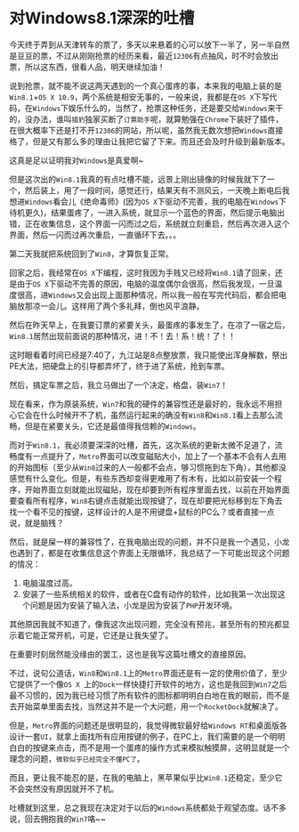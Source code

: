 # 对Windows8.1深深的吐槽  

今天终于弄到从天津转车的票了，多天以来悬着的心可以放下一半了，另一半自然是豆豆的票，不过从刚刚抢票的经历来看，最近```12306```有点抽风，时不时会放出票，所以这东西，很看人品，明天继续加油！  

说到抢票，就不能不说这两天遇到的一个真心蛋疼的事，本来我的电脑上装的是```Win8.1```+```OS X 10.9```，两个系统是相安无事的，一般来说，我都是在```OS X```下写代码，在```Windows```下娱乐什么的，当然了，抢票这种任务，还是要交给```Windows```来干的，没办法，谁叫```猎豹```独家买断了```订票助手```呢，就算勉强在```Chrome```下装好了插件，在很大概率下还是打不开```12306```的网站，所以呢，虽然我无数次想把```Windows```直接格了，但是又有那么多的理由让我把它留了下来。而且还会及时升级到最新版本。  

这真是足以证明我对```Windows```是真爱啊~  

但是这次出的```Win8.1```我真的有点吐槽不能，远景上刚出镜像的时候我就下了一个，然后装上，用了一段时间，感觉还行，结果天有不测风云，一天晚上断电后我想进```Windows```看会儿《绝命毒师》(因为```OS X```下驱动不完善，我的电脑在```Windows```下待机更久)，结果蛋疼了，一进入系统，就显示一个蓝色的界面，然后提示电脑出错，正在收集信息，这个界面一闪而过之后，系统就立刻重启，然后再次进入这个界面，然后一闪而过再次重启，一直循环下去。。。  

第二天我就把系统回到了```Win8```，才算恢复正常。  

回家之后，我经常在```OS X```下编程，这时我因为手贱又已经将```Win8.1```请了回来，还是由于```OS X```下驱动不完善的原因，电脑的温度偶尔会很高，然后我发现，一旦温度很高，进```Windows```又会出现上面那种情况，所以我一般在写完代码后，都会把电脑放那凉一会儿。这样用了两个多礼拜，倒也风平浪静。  

然后在昨天早上，在我要订票的紧要关头，最蛋疼的事发生了，在凉了一宿之后，```Win8.1```居然出现前面说的那种情况，进！不！去！系！统！了！！  

这时眼看着时间已经是7:40了，九江站是8点整放票，我只能使出浑身解数，祭出PE大法，把硬盘上的引导都弄坏了，终于进了系统，抢到车票。  

然后，搞定车票之后，我立马做出了一个决定，格盘，装```Win7```！  

现在看来，作为原装系统，```Win7```和我的硬件的兼容性还是最好的，我永远不用担心它会在什么时候开不了机，虽然运行起来的确没有```Win8```和```Win8.1```看上去那么流畅，但是在紧要关头，它还是最值得我信赖的```Windows```。  

而对于```Win8.1```，我必须要深深的吐槽，首先，这次系统的更新太微不足道了，流畅度有一点提升了，```Metro```界面可以改变磁贴大小，加上了一个基本不会有人去用的开始图标（至少从```Win8```过来的人一般都不会点，够习惯拖到左下角），其他都没感觉有什么变化。但是，有些东西却变得更难用了有木有，比如以前安装一个程序，开始界面立刻就能出现磁贴，现在却要到所有程序里面去找，以前在开始界面要查看所有程序，```Win8```右键点击就能出现按键了，现在却要把光标移到左下角去找一个看不见的按键，这样设计的人是不用键盘+鼠标的PC么？或者直接一点说，就是脑残？ 

然后，就是屎一样的兼容性了，在我电脑出现的问题，并不只是我一个遇见，小龙也遇到了，都是在收集信息这个界面上无限循环，我总结了一下可能出现这个问题的情况：

1. 电脑温度过高。
2. 安装了一些系统相关的软件，或者在C盘有动作的软件，比如我第一次出现这个问题是因为安装了输入法，小龙是因为安装了```PHP```开发环境。

其他原因我就不知道了，像我这次出现问题，完全没有预兆，甚至所有的预兆都显示着它能正常开机，可是，它还是让我失望了。  

在重要时刻居然能没缘由的罢工，这也是我写这篇吐槽文的直接原因。

不过，说句公道话，```Win8```和```Win8.1```上的```Metro```界面还是有一定的使用价值了，至少它提供了一个像```OS X	```上的```Dock```一样快捷打开软件的地方，这也是我回到```Win7```之后最不习惯的，因为我已经习惯了所有软件的图标都明明白白地在我的眼前，而不是去开始菜单里面去找，当然这并不是一个大问题，用一个```RocketDock```就解决了。  

但是，```Metro```界面的问题还是很明显的，我觉得微软最好给```Windows RT```和桌面版各设计一套```UI```，就拿上面找所有应用按键的例子，在PC上，我们需要的是一个明明白白的按键来点击，而不是用一个蛋疼的操作方式来模拟触摸屏，这明显就是一个理念的问题，```微软似乎已经完全不懂PC了```。  

而且，更让我不能忍的是，在我的电脑上，黑苹果似乎比```Win8.1```还稳定，至少它不会突然没有原因就开不了机。  

吐槽就到这里，总之我现在决定对于以后的```Windows```系统都处于观望态度。话不多说，回去拥抱我的```Win7```咯~~  